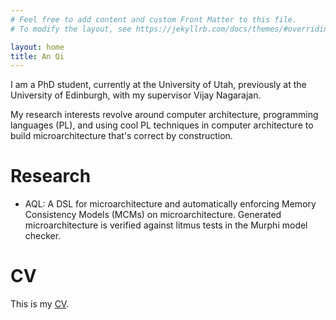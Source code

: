 ```yaml
---
# Feel free to add content and custom Front Matter to this file.
# To modify the layout, see https://jekyllrb.com/docs/themes/#overriding-theme-defaults

layout: home
title: An Qi
---
```


I am a PhD student, currently at the University of Utah, previously at the
University of Edinburgh, with my supervisor Vijay Nagarajan.

My research interests revolve around computer architecture, programming
languages (PL), and using cool PL techniques
in computer architecture to build microarchitecture that's correct
by construction.

# Research

- AQL: A DSL for microarchitecture and automatically
enforcing Memory Consistency Models (MCMs) on microarchitecture.
Generated microarchitecture is verified against litmus tests
in the Murphi model checker.

# CV

This is my [CV](https://userAZ.github.io/assets/cv.pdf).

